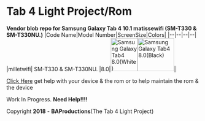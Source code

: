 # Tab 4 Light Project/Rom

**Vendor blob repo for Samsung Galaxy Tab 4 10.1 matissewifi (SM-T330 & SM-T330NU.)**
|Code Name|Model Number|ScreenSize|Colors|
|--|--|--|--|
|milletwifi| SM-T330 & SM-T330NU. |8.0|<img name="Samsung Galaxy Tab4 8.0(White)" src="https://vedroid.com/img/tablets/samsung-galaxy-tab-4-8_0/04.jpg" width="70" height="86" alt="Samsung Galaxy Tab4 8.0(White)" title="Samsung Galaxy Tab4 8.0(White)"><img name="Samsung Galaxy Tab4 8.0(Black)" src="https://www.samsung.com/us/system/consumer/product/sm/t3/37/smt337vykavzw/Tab48blk_294x294_medium3_1.jpg?$support-product-hero-jpg$" width="95" height="86" alt="Samsung Galaxy Tab4 8.0(Black)" title="Samsung Galaxy Tab4 8.0(Black)">|

[Click Here](https://forum.xda-developers.com/tab-4/development/samsung-galaxy-tab-4-light-project-t3877643) get help with your device & the rom
or to help maintain the rom & the device 

Work In Progress. **Need Help!!!!**

Copyright **2018** - **BAProductions**(The Tab 4 Light Project)
